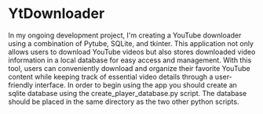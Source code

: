 # YtDownloader
In my ongoing development project, I'm creating a YouTube downloader using a combination of Pytube, SQLite, and tkinter. This application not only allows users to download YouTube videos but also stores downloaded video information in a local database for easy access and management. With this tool, users can conveniently download and organize their favorite YouTube content while keeping track of essential video details through a user-friendly interface. In order to begin using the app you should create an sqlite database using the create_player_database.py script. The database should be placed in the same directory as the two other python scripts.
